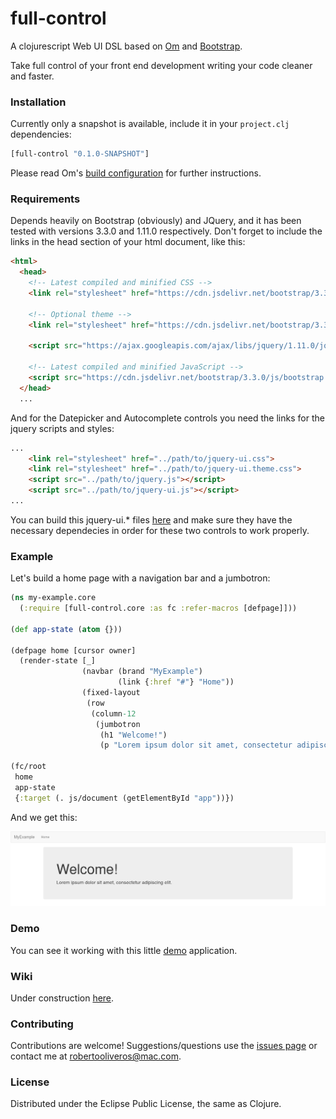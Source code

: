 full-control
============

A clojurescript Web UI DSL based on [Om](https://github.com/omcljs/om) and [Bootstrap](https://github.com/twbs/bootstrap).

Take full control of your front end development writing your code cleaner and faster.

### Installation

Currently only a snapshot is available, include it in your `project.clj` dependencies:

```clojure
[full-control "0.1.0-SNAPSHOT"]

```
Please read Om's [build configuration](https://github.com/omcljs/om#build-configuration) for further instructions.

### Requirements

Depends heavily on Bootstrap (obviously) and JQuery, and it has been tested with versions 3.3.0 and 1.11.0 respectively. Don't forget to include the links in the head section of your html document, like this:

```html
<html>
  <head>
    <!-- Latest compiled and minified CSS -->
    <link rel="stylesheet" href="https://cdn.jsdelivr.net/bootstrap/3.3.0/css/bootstrap.min.css">

    <!-- Optional theme -->
    <link rel="stylesheet" href="https://cdn.jsdelivr.net/bootstrap/3.3.0/css/bootstrap-theme.min.css">

    <script src="https://ajax.googleapis.com/ajax/libs/jquery/1.11.0/jquery.min.js"></script>

    <!-- Latest compiled and minified JavaScript -->
    <script src="https://cdn.jsdelivr.net/bootstrap/3.3.0/js/bootstrap.min.js"></script>
  </head>
  ...
```

And for the Datepicker and Autocomplete controls you need the links for the jquery scripts and styles:

```html
...
    <link rel="stylesheet" href="../path/to/jquery-ui.css">
    <link rel="stylesheet" href="../path/to/jquery-ui.theme.css">
    <script src="../path/to/jquery.js"></script>
    <script src="../path/to/jquery-ui.js"></script>
...
```
You can build this jquery-ui.* files [here](http://jqueryui.com/download/) and make sure they have the necessary dependecies in order for these two controls to work properly. 

### Example

Let's build a home page with a navigation bar and a jumbotron:

```clojure
(ns my-example.core
  (:require [full-control.core :as fc :refer-macros [defpage]]))

(def app-state (atom {}))

(defpage home [cursor owner]
  (render-state [_]
                (navbar (brand "MyExample")
                        (link {:href "#"} "Home"))
                (fixed-layout
                 (row
                  (column-12
                   (jumbotron
                    (h1 "Welcome!")
                    (p "Lorem ipsum dolor sit amet, consectetur adipiscing elit.")))))))

(fc/root
 home
 app-state
 {:target (. js/document (getElementById "app"))})
```

And we get this:

![](https://github.com/roboli/full-control/blob/master/examples/my-example/images/jumbotron.png)

### Demo

You can see it working with this little [demo](http://www.roboli.space/full-control) application.

### Wiki

Under construction [here](https://github.com/roboli/full-control/wiki).

### Contributing

Contributions are welcome! Suggestions/questions use the [issues page](https://github.com/roboli/full-control/issues) or contact me at robertooliveros@mac.com.

### License

Distributed under the Eclipse Public License, the same as Clojure.
